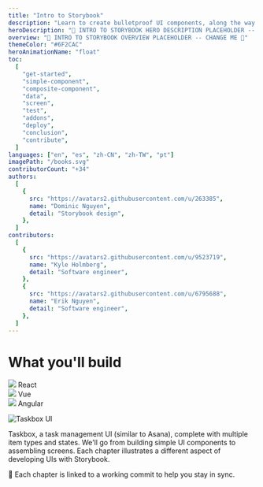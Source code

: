 ```yaml
---
title: "Intro to Storybook"
description: "Learn to create bulletproof UI components, along the way you'll build an app UI from scratch."
heroDescription: "🚫 INTRO TO STORYBOOK HERO DESCRIPTION PLACEHOLDER -- CHANGE ME 🚫"
overview: "🚫 INTRO TO STORYBOOK OVERVIEW PLACEHOLDER -- CHANGE ME 🚫"
themeColor: "#6F2CAC"
heroAnimationName: "float"
toc:
  [
    "get-started",
    "simple-component",
    "composite-component",
    "data",
    "screen",
    "test",
    "addons",
    "deploy",
    "conclusion",
    "contribute",
  ]
languages: ["en", "es", "zh-CN", "zh-TW", "pt"]
imagePath: "/books.svg"
contributorCount: "+34"
authors:
  [
    {
      src: "https://avatars2.githubusercontent.com/u/263385",
      name: "Dominic Nguyen",
      detail: "Storybook design",
    },
  ]
contributors:
  [
    {
      src: "https://avatars2.githubusercontent.com/u/9523719",
      name: "Kyle Holmberg",
      detail: "Software engineer",
    },
    {
      src: "https://avatars2.githubusercontent.com/u/6795688",
      name: "Erik Nguyen",
      detail: "Software engineer",
    },
  ]
---
```


# What you'll build

<div class="badge-box">
  <div class="badge">
    <img src="/logo-react.svg"> React
  </div>

  <div class="badge">
    <img src="/logo-vue.svg"> Vue
  </div>

  <div class="badge">
    <img src="/logo-angular.svg"> Angular
  </div>
</div>

![Taskbox UI](/ss-browserchrome-taskbox-learnstorybook.png)

Taskbox, a task management UI (similar to Asana), complete with multiple item types and states. We'll go from building simple UI components to assembling screens. Each chapter illustrates a different aspect of developing UIs with Storybook.

📖 Each chapter is linked to a working commit to help you stay in sync.
